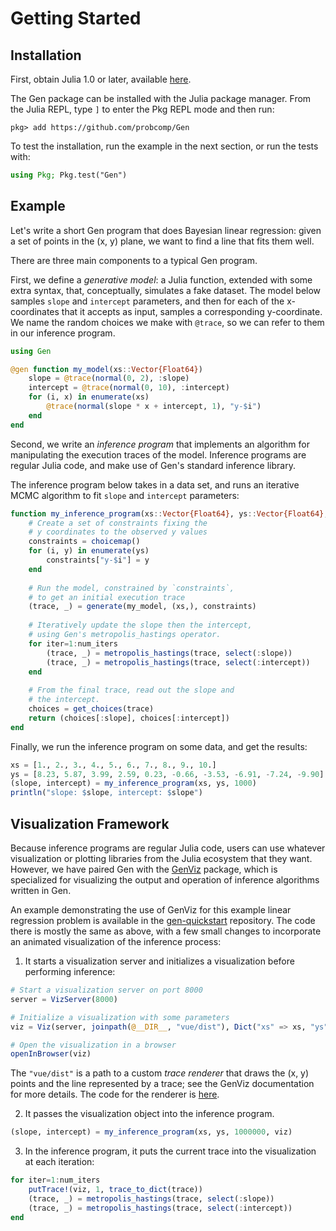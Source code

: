 # Getting Started

## Installation

First, obtain Julia 1.0 or later, available [here](https://julialang.org/downloads/).

The Gen package can be installed with the Julia package manager. From the Julia REPL, type `]` to enter the Pkg REPL mode and then run:
```
pkg> add https://github.com/probcomp/Gen
```
To test the installation, run the example in the next section, or run the tests with:
```julia
using Pkg; Pkg.test("Gen")
```

## Example

Let's write a short Gen program that does Bayesian linear regression: given a set of points in the (x, y) plane, we want to find a line that fits them well.

There are three main components to a typical Gen program.

First, we define a _generative model_: a Julia function, extended with some extra syntax, that, conceptually, simulates a fake dataset. The model below samples `slope` and `intercept` parameters, and then for each of the x-coordinates that it accepts as input, samples a corresponding y-coordinate. We name the random choices we make with `@trace`, so we can refer to them in our inference program.

```julia
using Gen

@gen function my_model(xs::Vector{Float64})
    slope = @trace(normal(0, 2), :slope)
    intercept = @trace(normal(0, 10), :intercept)
    for (i, x) in enumerate(xs)
        @trace(normal(slope * x + intercept, 1), "y-$i")
    end
end
```

Second, we write an _inference program_ that implements an algorithm for manipulating the execution traces of the model.
Inference programs are regular Julia code, and make use of Gen's standard inference library.

The inference program below takes in a data set, and runs an iterative MCMC algorithm to fit `slope` and `intercept` parameters:

```julia
function my_inference_program(xs::Vector{Float64}, ys::Vector{Float64}, num_iters::Int)
    # Create a set of constraints fixing the 
    # y coordinates to the observed y values
    constraints = choicemap()
    for (i, y) in enumerate(ys)
        constraints["y-$i"] = y
    end
    
    # Run the model, constrained by `constraints`,
    # to get an initial execution trace
    (trace, _) = generate(my_model, (xs,), constraints)
    
    # Iteratively update the slope then the intercept,
    # using Gen's metropolis_hastings operator.
    for iter=1:num_iters
        (trace, _) = metropolis_hastings(trace, select(:slope))
        (trace, _) = metropolis_hastings(trace, select(:intercept))
    end
    
    # From the final trace, read out the slope and
    # the intercept.
    choices = get_choices(trace)
    return (choices[:slope], choices[:intercept])
end
```

Finally, we run the inference program on some data, and get the results:

```julia
xs = [1., 2., 3., 4., 5., 6., 7., 8., 9., 10.]
ys = [8.23, 5.87, 3.99, 2.59, 0.23, -0.66, -3.53, -6.91, -7.24, -9.90]
(slope, intercept) = my_inference_program(xs, ys, 1000)
println("slope: $slope, intercept: $slope")
```

## Visualization Framework

Because inference programs are regular Julia code, users can use whatever visualization or plotting libraries from the Julia ecosystem that they want.
However, we have paired Gen with the [GenViz](https://github.com/probcomp/GenViz) package, which is specialized for visualizing the output and operation of inference algorithms written in Gen.

An example demonstrating the use of GenViz for this example linear regression problem is available in the [gen-quickstart](https://github.com/probcomp/gen-quickstart) repository. The code there is mostly the same as above, with a few small changes to incorporate an animated visualization of the inference process:

1. It starts a visualization server and initializes a visualization before performing inference:
```julia
# Start a visualization server on port 8000
server = VizServer(8000)

# Initialize a visualization with some parameters
viz = Viz(server, joinpath(@__DIR__, "vue/dist"), Dict("xs" => xs, "ys" => ys, "num" => length(xs), "xlim" => [minimum(xs), maximum(xs)], "ylim" => [minimum(ys), maximum(ys)]))

# Open the visualization in a browser
openInBrowser(viz)
```

The `"vue/dist"` is a path to a custom _trace renderer_ that draws the (x, y) points and the line represented by a trace; see the GenViz documentation for more details. The code for the renderer is [here](https://github.com/probcomp/gen-quickstart/blob/master/quickstart/vue/src/components/Trace.vue).

2. It passes the visualization object into the inference program.
```julia
(slope, intercept) = my_inference_program(xs, ys, 1000000, viz)
```

3. In the inference program, it puts the current trace into the visualization at each iteration:
```julia
for iter=1:num_iters
    putTrace!(viz, 1, trace_to_dict(trace))
    (trace, _) = metropolis_hastings(trace, select(:slope))
    (trace, _) = metropolis_hastings(trace, select(:intercept))
end
```
